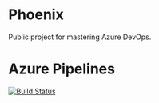 # Phoenix
Public project for mastering Azure DevOps.

# Azure Pipelines
[![Build Status](https://dev.azure.com/sallemi-elkamel/CodeHub/_apis/build/status%2Felkamelsallemi.Phoenix?branchName=test)](https://dev.azure.com/sallemi-elkamel/CodeHub/_build/latest?definitionId=12&branchName=test)

